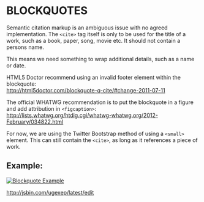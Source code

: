 # BLOCKQUOTES

Semantic citation markup is an ambiguous issue with no agreed implementation.
The `<cite>` tag itself is only to be used for the title of a work, such as
a book, paper, song, movie etc. It should not contain a persons name.

This means we need something to wrap additional details, such as a name or date.

HTML5 Doctor recommend using an invalid footer element within the blockquote:  
http://html5doctor.com/blockquote-q-cite/#change-2011-07-11

The official WHATWG recommendation is to put the blockquote in a figure and add attribution in `<figcaption>`:  
http://lists.whatwg.org/htdig.cgi/whatwg-whatwg.org/2012-February/034822.html

For now, we are using the Twitter Bootstrap method of using a `<small>` element.
This can still contain the `<cite>`, as long as it references a piece of work.

## Example:

[![Blockquote Example](http://f.cl.ly/items/2r3h1C0t0d0a341i2a2N/blockquote.png)](http://jsbin.com/ugexep/latest/edit)

http://jsbin.com/ugexep/latest/edit
